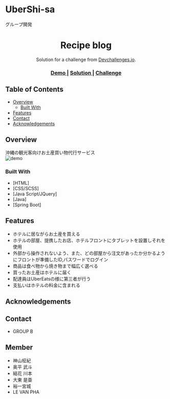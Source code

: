 # UberShi-sa
グループ開発
<!-- Please update value in the {}  -->

<h1 align="center">Recipe blog</h1>

<div align="center">
   Solution for a challenge from  <a href="http://devchallenges.io" target="_blank">Devchallenges.io</a>.
</div>

<div align="center">
  <h3>
    <a href="https://recipeblog-a.netlify.app/">
      Demo
    </a>
    <span> | </span>
    <a href="https://github.com/Re2devils/Recipe-blog/blob/main/README.md">
      Solution
    </a>
    <span> | </span>
    <a href="https://devchallenges.io/challenges/OEKdUZ6xs0h99C38XVht">
      Challenge
    </a>
  </h3>
</div>

<!-- TABLE OF CONTENTS -->

## Table of Contents

- [Overview](#overview)
  - [Built With](#built-with)
- [Features](#features)
- [Contact](#contact)
- [Acknowledgements](#acknowledgements)

<!-- OVERVIEW -->

## Overview
沖縄の観光客向けお土産買い物代行サービス	
![demo](https://user-images.githubusercontent.com/85560257/122374914-b9442c80-cf9d-11eb-9574-cbdf2f8c6013.png)


### Built With

<!-- This section should list any major frameworks that you built your project using. Here are a few examples.-->

- [HTML]
- [CSS/SCSS]
- [Java Script/JQuery]
- [Java]
- [Spring Boot]
<!-- - [Tailwind](https://tailwindcss.com/) -->

## Features

<!-- List the features of your application or follow the template. Don't share the figma file here :) -->
- ホテルに居ながらお土産を買える
- ホテルの部屋、提携したお店、ホテルフロントにタブレットを設置しそれを使用
- 外部から操作されないよう、また、どの部屋から注文があったか分かるようにフロントが準備したID,パスワードでログイン
- 商品は食べ物から焼き物まで幅広く選べる
- 買ったお土産はホテルに届く
- 配達員はUberEatsの様に第三者が行う
- 支払いはホテルの料金に含まれる



## Acknowledgements



## Contact

- GROUP B
## Member
- 神山柾紀
- 奥平 武斗
- 結花 川本
- 大東 是亜
- 裕一宮城
- LE VAN PHA
